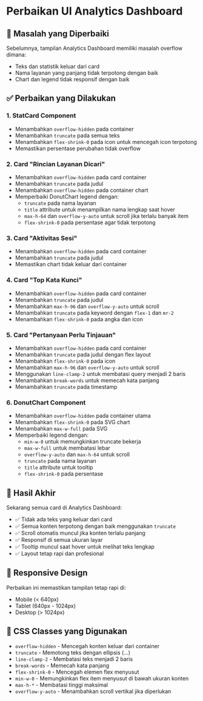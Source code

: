# Perbaikan UI Analytics Dashboard

## 🎯 Masalah yang Diperbaiki

Sebelumnya, tampilan Analytics Dashboard memiliki masalah overflow dimana:
- Teks dan statistik keluar dari card
- Nama layanan yang panjang tidak terpotong dengan baik
- Chart dan legend tidak responsif dengan baik

## ✅ Perbaikan yang Dilakukan

### 1. **StatCard Component**
- Menambahkan `overflow-hidden` pada container
- Menambahkan `truncate` pada semua teks
- Menambahkan `flex-shrink-0` pada icon untuk mencegah icon terpotong
- Memastikan persentase perubahan tidak overflow

### 2. **Card "Rincian Layanan Dicari"**
- Menambahkan `overflow-hidden` pada card container
- Menambahkan `truncate` pada judul
- Menambahkan `overflow-hidden` pada container chart
- Memperbaiki DonutChart legend dengan:
  - `truncate` pada nama layanan
  - `title` attribute untuk menampilkan nama lengkap saat hover
  - `max-h-64` dan `overflow-y-auto` untuk scroll jika terlalu banyak item
  - `flex-shrink-0` pada persentase agar tidak terpotong

### 3. **Card "Aktivitas Sesi"**
- Menambahkan `overflow-hidden` pada card container
- Menambahkan `truncate` pada judul
- Memastikan chart tidak keluar dari container

### 4. **Card "Top Kata Kunci"**
- Menambahkan `overflow-hidden` pada card container
- Menambahkan `truncate` pada judul
- Menambahkan `max-h-96` dan `overflow-y-auto` untuk scroll
- Menambahkan `truncate` pada keyword dengan `flex-1` dan `mr-2`
- Menambahkan `flex-shrink-0` pada angka dan icon

### 5. **Card "Pertanyaan Perlu Tinjauan"**
- Menambahkan `overflow-hidden` pada card container
- Menambahkan `truncate` pada judul dengan flex layout
- Menambahkan `flex-shrink-0` pada icon
- Menambahkan `max-h-96` dan `overflow-y-auto` untuk scroll
- Menggunakan `line-clamp-2` untuk membatasi query menjadi 2 baris
- Menambahkan `break-words` untuk memecah kata panjang
- Menambahkan `truncate` pada timestamp

### 6. **DonutChart Component**
- Menambahkan `overflow-hidden` pada container utama
- Menambahkan `flex-shrink-0` pada SVG chart
- Menambahkan `max-w-full` pada SVG
- Memperbaiki legend dengan:
  - `min-w-0` untuk memungkinkan truncate bekerja
  - `max-w-full` untuk membatasi lebar
  - `overflow-y-auto` dan `max-h-64` untuk scroll
  - `truncate` pada nama layanan
  - `title` attribute untuk tooltip
  - `flex-shrink-0` pada persentase

## 🎨 Hasil Akhir

Sekarang semua card di Analytics Dashboard:
- ✅ Tidak ada teks yang keluar dari card
- ✅ Semua konten terpotong dengan baik menggunakan `truncate`
- ✅ Scroll otomatis muncul jika konten terlalu panjang
- ✅ Responsif di semua ukuran layar
- ✅ Tooltip muncul saat hover untuk melihat teks lengkap
- ✅ Layout tetap rapi dan profesional

## 📱 Responsive Design

Perbaikan ini memastikan tampilan tetap rapi di:
- Mobile (< 640px)
- Tablet (640px - 1024px)
- Desktop (> 1024px)

## 🔧 CSS Classes yang Digunakan

- `overflow-hidden` - Mencegah konten keluar dari container
- `truncate` - Memotong teks dengan ellipsis (...)
- `line-clamp-2` - Membatasi teks menjadi 2 baris
- `break-words` - Memecah kata panjang
- `flex-shrink-0` - Mencegah elemen flex menyusut
- `min-w-0` - Memungkinkan flex item menyusut di bawah ukuran konten
- `max-h-*` - Membatasi tinggi maksimal
- `overflow-y-auto` - Menambahkan scroll vertikal jika diperlukan
